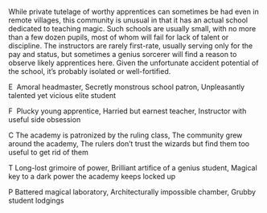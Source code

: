While private tutelage of worthy apprentices can sometimes be had even in remote villages, this community is unusual in that it has an actual school dedicated to teaching magic. Such schools are usually small, with no more than a few dozen pupils, most of whom will fail for lack of talent or discipline. The instructors are rarely first-rate, usually serving only for the pay and status, but sometimes a genius sorcerer will find a reason to observe likely apprentices here. Given the unfortunate accident potential of the school, it’s probably isolated or well-fortified.

E  Amoral headmaster, Secretly monstrous school patron, Unpleasantly talented yet vicious elite student
    
F  Plucky young apprentice, Harried but earnest teacher, Instructor with useful side obsession
    

C The academy is patronized by the ruling class, The community grew around the academy, The rulers don’t trust the wizards but find them too useful to get rid of them

T Long-lost grimoire of power, Brilliant artifice of a genius student, Magical key to a dark power the academy keeps locked up

P Battered magical laboratory, Architecturally impossible chamber, Grubby student lodgings